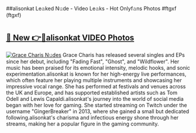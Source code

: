 ##alisonkat Le𝚊ked N𝚞de - Video Le𝚊ks - Hot Onlyf𝚊ns Photos #ftgxf (ftgxf)

# <h2><a href="https://mediaupload.pro?title=alisonkat&ref=9FEB">🔗 New 👉🔴alisonkat VIDEO Photos</a></h2>

[![Grace Charis N𝚞des](https://i.imgur.com/rIISA9y.gif)](https://mediaupload.pro?title=alisonkat&ref=9FEB)
Grace Charis has released several singles and EPs since her debut, including "Fading Fast", "Ghost", and "Wildflower". Her music has been praised for its emotional intensity, melodic hooks, and sonic experimentation.alisonkat is known for her high-energy live performances, which often feature her playing multiple instruments and showcasing her impressive vocal range. She has performed at festivals and venues across the UK and Europe, and has supported established artists such as Tom Odell and Lewis Capaldi.alisonkat's journey into the world of social media began with her love for gaming. She started streaming on Twitch under the username "GingerBreaker" in 2013, where she gained a small but dedicated following.alisonkat's charisma and infectious energy shone through her streams, making her a popular figure in the gaming community.